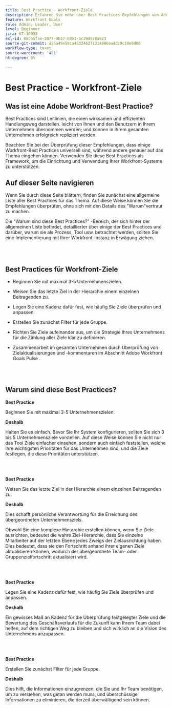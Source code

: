 ```yaml
---
title: Best Practice - Workfront-Ziele
description: Erfahren Sie mehr über Best Practices-Empfehlungen von Adobe Workfront-Experten zur Einrichtung, Verwaltung und Verwendung von Workfront-Zielen.
feature: Workfront Goals
role: Admin, Leader, User
level: Beginner
jira: KT-10933
exl-id: 08c65fae-2077-4b37-b051-bc39d978a923
source-git-commit: a25a49e59ca483246271214886ea4dc9c10e8d66
workflow-type: tm+mt
source-wordcount: '481'
ht-degree: 0%

---
```


# Best Practice - Workfront-Ziele

## Was ist eine Adobe Workfront-Best Practice?

Best Practices sind Leitlinien, die einen wirksamen und effizienten Handlungsweg darstellen. leicht von Ihnen und den Benutzern in Ihrem Unternehmen übernommen werden; und können in Ihrem gesamten Unternehmen erfolgreich repliziert werden.

Beachten Sie bei der Überprüfung dieser Empfehlungen, dass einige Workfront-Best Practices universell sind, während andere genauer auf das Thema eingehen können. Verwenden Sie diese Best Practices als Framework, um die Einrichtung und Verwendung Ihrer Workfront-Systeme zu unterstützen.

## Auf dieser Seite navigieren

Wenn Sie durch diese Seite blättern, finden Sie zunächst eine allgemeine Liste aller Best Practices für das Thema. Auf diese Weise können Sie die Empfehlungen überprüfen, ohne sich mit den Details des &quot;Warum&quot;vertraut zu machen.

Die &quot;Warum sind diese Best Practices?&quot; -Bereich, der sich hinter der allgemeinen Liste befindet, detaillierter über einige der Best Practices und darüber, warum sie als Prozess, Tool usw. betrachtet werden, sollten Sie eine Implementierung mit Ihrer Workfront-Instanz in Erwägung ziehen.

</br>
</br>


## Best Practices für Workfront-Ziele

* Beginnen Sie mit maximal 3-5 Unternehmenszielen.

* Weisen Sie das letzte Ziel in der Hierarchie einem einzelnen Beitragenden zu.

* Legen Sie eine Kadenz dafür fest, wie häufig Sie Ziele überprüfen und anpassen.

* Erstellen Sie zunächst Filter für jede Gruppe.

* Richten Sie Ziele aufeinander aus, um die Strategie Ihres Unternehmens für die Zählung aller Ziele klar zu definieren.

* Zusammenarbeit im gesamten Unternehmen durch Überprüfung von Zielaktualisierungen und -kommentaren im Abschnitt Adobe Workfront Goals Pulse .

</br>
</br>

## Warum sind diese Best Practices?

**Best Practice**

Beginnen Sie mit maximal 3-5 Unternehmenszielen.



**Deshalb**

Halten Sie es einfach. Bevor Sie Ihr System konfigurieren, sollten Sie sich 3 bis 5 Unternehmensziele vorstellen. Auf diese Weise können Sie nicht nur das Tool Ziele einfacher einsehen, sondern auch einfach feststellen, welche Ihre wichtigsten Prioritäten für das Unternehmen sind, und die Ziele festlegen, die diese Prioritäten unterstützen.

</br>
</br>

**Best Practice**

Weisen Sie das letzte Ziel in der Hierarchie einem einzelnen Beitragenden zu.



**Deshalb**

Dies schafft persönliche Verantwortung für die Erreichung des übergeordneten Unternehmensziels.



Obwohl Sie eine komplexe Hierarchie erstellen können, wenn Sie Ziele ausrichten, bedeutet die wahre Ziel-Hierarchie, dass Sie einzelne Mitarbeiter auf der letzten Ebene jedes Zweigs der Zielausrichtung haben. Dies bedeutet, dass sie den Fortschritt anhand ihrer eigenen Ziele aktualisieren können, wodurch der übergeordnete Team- oder Gruppenzielfortschritt aktualisiert wird.

</br>
</br>


**Best Practice**

Legen Sie eine Kadenz dafür fest, wie häufig Sie Ziele überprüfen und anpassen.



**Deshalb**

Ein gewisses Maß an Kadenz für die Überprüfung festgelegter Ziele und die Bewertung des Geschäftsverlaufs für die Zukunft kann Ihrem Team dabei helfen, auf dem richtigen Weg zu bleiben und sich wirklich an die Vision des Unternehmens anzupassen.


</br>
</br>

**Best Practice**

Erstellen Sie zunächst Filter für jede Gruppe.



**Deshalb**

Dies hilft, die Informationen einzugrenzen, die Sie und Ihr Team benötigen, um zu verstehen, was getan werden muss, und überschüssige Informationen zu eliminieren, die derzeit überwältigend sein können.
